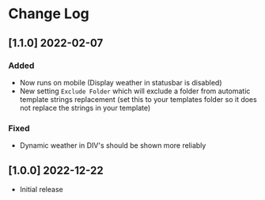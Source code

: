 # Change Log
<!--
### Added
### Changed
### Deprecated
### Removed
### Fixed
### Security
### Updated
-->

<!-- ## [v-inc] ${YEAR4}-${MONTHNUMBER}-${DATE} -->

## [1.1.0] 2022-02-07
### Added
- Now runs on mobile (Display weather in statusbar is disabled)
- New setting `Exclude Folder` which will exclude a folder from automatic template strings replacement (set this to your templates folder so it does not replace the strings in your template)

### Fixed
- Dynamic weather in DIV's should be shown more reliably

## [1.0.0] 2022-12-22
- Initial release
